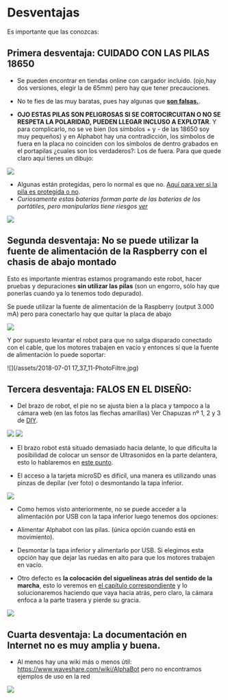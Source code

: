 # Desventajas
Es importante que las conozcas:

## Primera desventaja: CUIDADO CON LAS PILAS 18650

* Se pueden encontrar en tiendas online con cargador incluido. (ojo,hay dos versiones, elegir la de 65mm) pero hay que tener precauciones.

 * No te fies de las muy baratas, pues hay algunas que **[son falsas.](http://bateriasdelitio.net/?p=130)**.
  * **OJO ESTAS PILAS SON PELIGROSAS SI SE CORTOCIRCUITAN O NO SE RESPETA LA POLARIDAD, PUEDEN LLEGAR INCLUSO A EXPLOTAR**. Y para complicarlo, no se ve bien (los símbolos + y - de las 18650 soy muy pequeños) y en Alphabot hay una contradicción, los símbolos de fuera en la placa no coinciden con los símbolos de dentro grabados en el portapilas ¿cuales son los verdaderos?: Los de fuera. Para que quede claro aquí tienes un dibujo:

  <img src="https://docs.google.com/drawings/d/e/2PACX-1vRohvDwF0pU1U4lUsz1XwIMpKI-w5jyAZIqXnVtFmzO-Cce0hJ2K-ZBXyyHd9aowTVnxidDww4IgeQv/pub?w=996&amp;h=849">

  * Algunas están protegidas, pero lo normal es que no. [Aquí para ver si la pila es protegida o no](https://www.bateriasdelitio.net/?p=54).
 * _Curiosamente estas baterías forman parte de las baterías de los portátiles, pero manipularlas tiene riesgos [ver](https://bricolabs.cc/wiki/guias/reciclando_baterias_de_portatil_recuperando_baterias_18650)_

![](/assets/pila.png)

## Segunda desventaja: No se puede utilizar la fuente de alimentación de la Raspberry con el chasis de abajo montado

Esto es importante mientras estamos programando este robot, hacer pruebas y depuraciones **sin utilizar las pilas** (son un engorro, sólo hay que ponerlas cuando ya lo tenemos todo depurado).

Se puede utilizar la fuente de alimentación de la Raspberry (output 3.000 mA) pero para conectarlo hay que quitar la placa de abajo

![](/assets/PICT0026.JPG)

Y por supuesto levantar el robot para que no salga disparado conectado con el cable, que los motores trabajen en vacío y entonces sí que la fuente de alimentación lo puede soportar:

![](/assets/2018-07-01 17_37_11-PhotoFiltre.jpg)

## Tercera desventaja: FALOS EN EL DISEÑO:

* Del brazo de robot, el pie no se ajusta bien a la placa y tampoco a la cámara web (en las fotos las flechas amarillas) Ver Chapuzas nº 1, 2 y 3 de [DIY](/diy.md).

![](/assets/IMG_20180628_090440692.jpg)
![](/assets/IMG_20180628_090521449.jpg)

* El brazo robot está situado demasiado hacia delante, lo que dificulta la posibilidad de colocar un sensor de Ultrasonidos en la parte delantera, esto lo hablaremos en [este punto](/45-posibilidad-ultrasonidos.md).

* El acceso a la tarjeta microSD es difícil, una manera es utilizando unas pinzas de depilar (ver foto) o desmontando la tapa inferior.

![](/assets/IMG_20180628_093005864.jpg)

* Como hemos visto anteriormente, no se puede acceder a la alimentación por USB con la tapa inferior luego tenemos dos opciones:
 * Alimentar Alphabot con las pilas. (única opción cuando está en movimiento).
 * Desmontar la tapa inferior y alimentarlo por USB. Si elegimos esta opción hay que dejar las ruedas en alto para que los motores trabajen en vacío.

* Otro defecto es **la colocación del siguelíneas atrás del sentido de la marcha**, esto lo veremos en [el capítulo correspondiente](/6-modulo-siguelineas/65-m2-siguelineas.md) y lo solucionaremos haciendo que vaya hacia atrás, pero claro, la cámara enfoca a la parte trasera y pierde su gracia.

![](/assets/meme1.png)

## Cuarta desventaja: La documentación en Internet no es muy amplia y buena.

* Al menos hay una wiki más o menos útil: https://www.waveshare.com/wiki/AlphaBot pero no encontramos ejemplos de uso en la red

![](/assets/wikialphabot.png)
